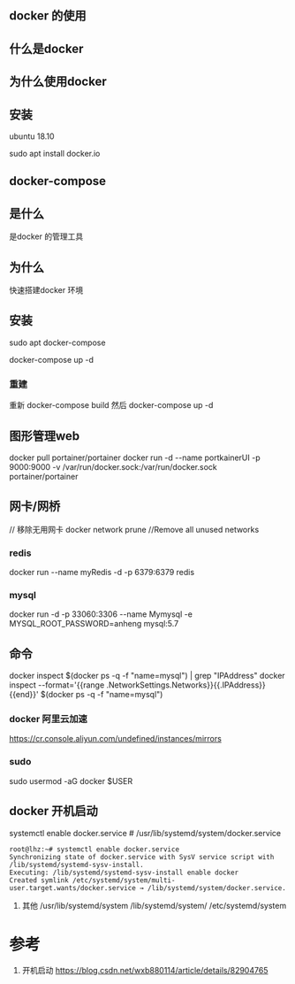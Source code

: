 ## docker 的使用

## 什么是docker
## 为什么使用docker
## 安装
ubuntu 18.10

sudo apt install  docker.io



## docker-compose  

## 是什么
是docker 的管理工具
## 为什么
快速搭建docker 环境
## 安装

sudo apt docker-compose

docker-compose up -d

### 重建

重新 docker-compose build
然后 docker-compose up -d


## 图形管理web

docker pull portainer/portainer
docker run -d --name portkainerUI -p 9000:9000 -v /var/run/docker.sock:/var/run/docker.sock portainer/portainer

## 网卡/网桥

// 移除无用网卡
docker network prune	//Remove all unused networks

### redis
docker run --name myRedis -d -p 6379:6379 redis

### mysql 

docker run -d -p 33060:3306 --name Mymysql -e MYSQL_ROOT_PASSWORD=anheng mysql:5.7

## 命令

docker inspect $(docker ps -q -f "name=mysql") | grep "IPAddress"
docker inspect --format='{{range .NetworkSettings.Networks}}{{.IPAddress}}{{end}}' $(docker ps -q -f "name=mysql")
### docker 阿里云加速
https://cr.console.aliyun.com/undefined/instances/mirrors

### sudo
sudo usermod -aG docker $USER

## docker 开机启动

 
systemctl enable docker.service # /usr/lib/systemd/system/docker.service
```out
root@lhz:~# systemctl enable docker.service
Synchronizing state of docker.service with SysV service script with /lib/systemd/systemd-sysv-install.
Executing: /lib/systemd/systemd-sysv-install enable docker
Created symlink /etc/systemd/system/multi-user.target.wants/docker.service → /lib/systemd/system/docker.service.

```
1. 其他
/usr/lib/systemd/system
/lib/systemd/system/
/etc/systemd/system

# 参考
1. 开机启动
https://blog.csdn.net/wxb880114/article/details/82904765